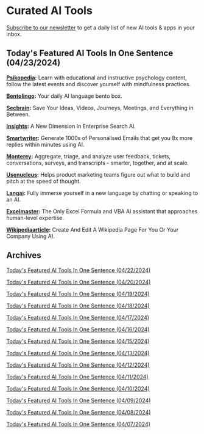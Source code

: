 # Curated AI Tools

[Subscribe to our newsletter](https://curatedaitools.substack.com/) to get a daily list of new AI tools & apps in your inbox.

## Today's Featured AI Tools In One Sentence (04/23/2024)

**[Psikopedia](https://www.psikopedia.app/):** Learn with educational and instructive psychology content, follow the latest events and discover yourself with mindfulness practices.

**[Bentolingo](https://bentolingo.ai/):** Your daily AI language bento box.

**[Secbrain](https://www.secbrain.ai/):** Save Your Ideas, Videos, Journeys, Meetings, and Everything in Between.

**[Insights](https://www.ayraa.io/solutions/insights):** A New Dimension In Enterprise Search AI.

**[Smartwriter](https://www.smartwriter.ai/):** Generate 1000s of Personalised Emails that get you 8x more replies within minutes using AI.

**[Monterey](https://www.monterey.ai/):** Aggregate, triage, and analyze user feedback, tickets, conversations, surveys, and transcripts - smarter, together, and at scale.

**[Usenucleus](https://usenucleus.ai/):** Helps product marketing teams figure out what to build and pitch at the speed of thought.

**[Langai](https://langai.io/):** Fully immerse yourself in a new language by chatting or speaking to an AI.

**[Excelmaster](https://excelmaster.ai/):** The Only Excel Formula and VBA AI assistant that approaches human-level expertise.

**[Wikipediaarticle](https://wikipediaarticle.com/):** Create And Edit A Wikipedia Page For You Or Your Company Using AI.

## Archives

[Today's Featured AI Tools In One Sentence (04/22/2024)](https://curatedaitools.substack.com/p/todays-featured-ai-tools-in-one-sentence-dc9)

[Today's Featured AI Tools In One Sentence (04/20/2024)](https://curatedaitools.substack.com/p/todays-featured-ai-tools-in-one-sentence-4b5)

[Today's Featured AI Tools In One Sentence (04/19/2024)](https://curatedaitools.substack.com/p/todays-featured-ai-tools-in-one-sentence-7dd)

[Today's Featured AI Tools In One Sentence (04/18/2024)](https://curatedaitools.substack.com/p/todays-featured-ai-tools-in-one-sentence-554)

[Today's Featured AI Tools In One Sentence (04/17/2024)](https://curatedaitools.substack.com/p/todays-featured-ai-tools-in-one-sentence-a82)

[Today's Featured AI Tools In One Sentence (04/16/2024)](https://curatedaitools.substack.com/p/todays-featured-ai-tools-in-one-sentence-21e)

[Today's Featured AI Tools In One Sentence (04/15/2024)](https://curatedaitools.substack.com/p/todays-featured-ai-tools-in-one-sentence-d3a)

[Today's Featured AI Tools In One Sentence (04/13/2024)](https://curatedaitools.substack.com/p/todays-featured-ai-tools-in-one-sentence-c1f)

[Today's Featured AI Tools In One Sentence (04/12/2024)](https://curatedaitools.substack.com/p/todays-featured-ai-tools-in-one-sentence-a91)

[Today's Featured AI Tools In One Sentence (04/11/2024)](https://curatedaitools.substack.com/p/todays-featured-ai-tools-in-one-sentence-0a9)

[Today's Featured AI Tools In One Sentence (04/10/2024)](https://curatedaitools.substack.com/p/todays-featured-ai-tools-in-one-sentence-288)

[Today's Featured AI Tools In One Sentence (04/09/2024)](https://curatedaitools.substack.com/p/todays-featured-ai-tools-in-one-sentence-1a0)

[Today's Featured AI Tools In One Sentence (04/08/2024)](https://curatedaitools.substack.com/p/todays-featured-ai-tools-in-one-sentence-d81)

[Today's Featured AI Tools In One Sentence (04/07/2024)](https://curatedaitools.substack.com/p/todays-featured-ai-tools-in-one-sentence)
